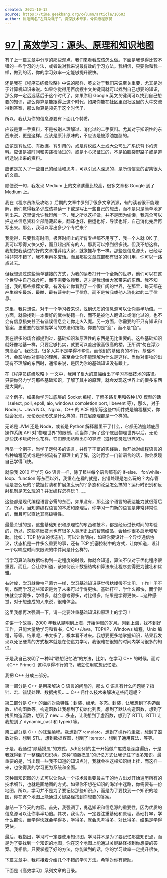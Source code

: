 ```yaml
---
created: 2021-10-12
source: https://time.geekbang.org/column/article/10603
author: 陈皓网名“左耳朵耗子”，资深技术专家，骨灰级程序员
---
```


# [97 | 高效学习：源头、原理和知识地图](https://time.geekbang.org/column/article/10603)


有了上一篇文章中分享的那些观点，我们来看看应该怎么做。下面是我觉得比较不错的一些学习的方法，或者说对我来说最有效的学习方法。我相信，只要你和我一样，做到的话，你的学习效率一定能够提升很快。

还是我在《程序员练级攻略》中说的那样，英文对于我们来说至关重要，尤其是对于计算机知识来说。如果你觉得用百度搜中文关键词就可以找到自己想要的知识，那么你一定远远落后于这个时代了。如果你用 Google 英文关键词可以找到自己想要的知识，那么你算是能跟得上这个时代。如果你能在社区里跟社区里的大牛交流得到答案，那么你算是领先于这个时代了。

所以，我认为你的信息源要有下面几个特质。

应该是第一手资料，不是被别人理解过、消化过的二手资料。尤其对于知识性的东西来说，更是这样。应该是原汁原味的，不应该是被添油加醋的。

应该是有佐证、有数据、有引用的，或是有权威人士或大公司生产系统背书的资料。应该是被时间和实践检验过的，或是小心求证过的，不是拍脑袋野路子或是道听途说出来的资料。

应该是加入了一些自己的经验和思考，可以引发人深思的，是所谓信息的密集很大的文章。

顺便说一句，我发现 Medium 上的文章质量比较高，很多文章都 Google 到了 Medium 上。

我在《程序员练级攻略 》后期的文章中罗列了很多文章资源，有的读者很不能理解，他们觉得我多少应该导读一下或是写上一些自己的想法，而不是只是简单地罗列出来。这里请允许我辩解一下，我之所以这样做，并不是因为偷懒，我完全可以把这些信息资料全部隐藏起来，翻译也好，搬运也好，导读也好，自己消化完后再写出来。那么，我可以写出多少个专栏来？

我觉得，只要我有时间，极客时间上的所有专栏都不用写了，我一个人就 OK 了。我可以写得又快又好，而且超出所有的人。那我可以挣到很多钱。但我不想这样，我想把我读过的好的文章推荐给大家，就像推荐书一样。那些是信息源头，已经写得非常不错了，我不用再多废话。而且那些文章底部都有很多的引用，你可以一路点过去。

但我想通过这些简单链接的方式，为我的读者打开一个全新的世界，他们可以在这个世界中自己找食吃，而不需要依赖我，这才是我想给大家带来的东西。我不知道，我的那些推荐文章，有没有让你看到了一个很广阔的世界，在那里，每天都在产生很多最新、最酷、最有营养的一手信息，而不是被我或他人消化过的二手信息。

这里，我只想说，对于一个学习者来说，找到优质的信息源可以让你事半功倍。一方面，就像找到一本很好的武林秘籍一样，而不是被他人翻译过或消化过的，也不会有信息损失甚至有错误信息会让你走火入魔。另一方面，你需要的不只有知识和答案，更重要的是掌握学习的方法和技能。你要的是“渔”，而不是“鱼”。

我在很多的场合都提到过，基础知识和原理性的东西是无比重要的。这些基础知识就好像地基一样，只要足够扎实，就要可以盖出很高很高的楼。正所谓“勿在浮沙筑高台”。我说过，很多人并不是学得不够快，而他们的基础真的不行。基础不行，会影响你对事物的理解，甚至会让你不能理解为什么是这样。当你对事物的出现有不理解的东西时，通常来说，是因为你的基础知识没有跟上。

在《程序员练级攻略 》一文中，我用了很大的篇幅给出了学习基础技术的路径。只要你努力学习那些基础知识，了解了其中的原理，就会发现这世界上的很多东西是大同的。

举个例子，如果你学习过底层的 Socket 编程，了解多路复用和各种 I/O 模型的话（select, poll, epoll, aio, windows completion port, libevent 等），那么，对于 Node.js、Java NIO、Nginx、C++ 的 ACE 框架等这些中间件或是编程框架，你就会发现，无论表现形式是什么样的，其底层原理都是一个样的。

无论是 JVM 还是 Node，或者是 Python 解释器里干了什么，它都无法逾越底层操作系统 API 对“物理世界”的限制。而当你了解了这个底层物理世界以后，无论那些技术玩成什么花样，它们都无法超出你的掌控（这种感觉是很爽的）。

再举一个例子，当学了足够多的语言，并有了丰富的实践后，你开始对编程语言的各种编程范式或是控制流有了原理上的了解，这时再学一门新语言的话，你会发现自己学得飞快。

就像我 2010 年学习 Go 语言一样，除了那些每个语言都有的 if-else、 for/while-loop、function 等东西以外，我重点在看的就是，出错处理是怎么玩的？内存管理是怎么玩的？数据封装和扩展怎么玩的？多态和泛型怎么搞的？运行时识别和反射机制是怎么玩的？并发编程怎样玩？……

这些都是现代编程语言必需的东西，如果没有，那么这个语言的表达能力就很落后了。所以，当知道编程语言的本质和原理后，你学习一门新的语言是非常非常快的，而且可以直达其高级特性。

最最关键的是，这些基础知识和原理性的东西和技术，都是经历过长时间的考验的，所以，这些基础技术也有很多人类历史上的智慧结晶，会给你很多启示和帮助。比如：TCP 协议的状态机，可以让你明白，如果你要设计一个异步通信协议，状态机是一件多么重要的事，还有 TCP 拥塞控制中的方式，让你知道，设计一个以响应时间来限流的中件间是什么样的。

当学习算法和数据结构到一定程度的时候，你就会知道，算法不仅对于优化程序很重要，而且，会让你知道，该如何设计数据结构和算法来让程序变得更为健壮和优雅。

有时候，学习就像拉弓蓄力一样，学习基础知识感觉很枯燥很不实用，工作上用不到，然而学习这些知识是为了未来可以学得更快。基础打牢，学什么都快，而学得快就会学得多，学得多，就会思考得多，对比得多，结果是学得更快……这种感觉，对于想速成的人来说，很难体会。

这里我想再次强调一下，请一定要注重基础知识和原理上的学习！

先讲一个故事，2000 年我从昆明到上海，开始沪飘的岁月。刚到上海，找不到好工作，只能大量地学习和看书，C/C++/Java，TCP/IP，Windows 编程，Unix 编程，等等。结果呢，书太多了，根本看不过来。我想要更多地掌握知识，结果我发现以死记硬背的方式根本就是在使蛮力学习，我很难在很短的时间内学习很多的知识。

于是我自己发明了一种叫“联想记忆法”的方法，比如，在学习 C++ 的时候，面对《C++ Primer》这种厚得不行的书，我就使用联想记忆法。

我把 C++ 分成三部分。

第一部分是 C++ 是用来解决 C 语言的问题的，那么 C 语言有什么问题呢？指针、宏、错误处理、数据拷贝…… C++ 用什么技术来解决这些问题呢？

第二部分是 C++ 的面向对象特性：封装、继承、多态。封装，让我想到了构造函数、析构函数等。构造函数让我想到了初始化列表，想到了默认构造函数，想到了拷贝构造函数，想到了 new……多态，让我想到了虚函数，想到了 RTTI，RTTI 让我想到了 dynamic\_cast 和 typeid 等。

第三部分是 C++ 的泛型编程。我想到了 template，想到了操作符重载，想到了函数对象，想到 STL，想到数据容器，想到了 iterator，想到了通用算法，等等。

于是，我通过“顺藤摸瓜”的方式，从知识树的主干开始做广度或是深度遍历，于是我就得到了一整棵的知识树。这种“顺藤摸瓜”的记忆方式让我记住了很多知识。最重要的是，当出现一些我不知道的知识点时，我就会往这棵知识树上挂，而这样一来，也使得我的学习更为系统和全面。

这种画知识图的方式可以让你从一个技术最重要最主干的地方出发开始遍历所有的技术细节，也就是画地图的方式。如果你不想在知识的海洋中迷路，你需要有一份地图，所以，学习并不是为了要记忆那些知识点，而是为了要找到一个知识的地图，你在这个地图上能通过关键路径找到你想要的答案。

总结一下今天的内容。首先，我强调了，挑选知识和信息源的重要性，因为优质的信息源可以让你事半功倍。其次，我认为，一定要注重基础和原理，基础打牢，学什么都快，而学得快就会学得多，学得多，就会思考得多，对比得多，结果是学得更快。

最后，我指出，学习时一定要使用知识图，学习并不是为了要记忆那些知识点，而是为了要找到一个知识的地图，你在这个地图上能通过关键路径找到你想要的答案。我相信，只要掌握了好的方法，你能做到的话，你的学习效率一定提升很快。

下篇文章中，我将接着介绍几个不错的学习方法。希望对你有帮助。

下面是《高效学习》系列文章的目录。
